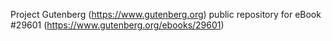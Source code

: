 Project Gutenberg (https://www.gutenberg.org) public repository for eBook #29601 (https://www.gutenberg.org/ebooks/29601)
